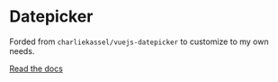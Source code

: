 # Datepicker

Forded from `charliekassel/vuejs-datepicker` to customize to my own needs.

[Read the docs](https://jony.dev/vuejs-datepicker)